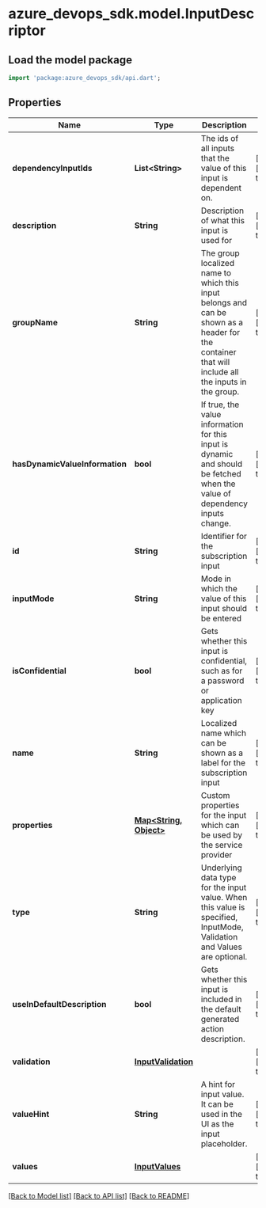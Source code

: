 # azure_devops_sdk.model.InputDescriptor

## Load the model package
```dart
import 'package:azure_devops_sdk/api.dart';
```

## Properties
Name | Type | Description | Notes
------------ | ------------- | ------------- | -------------
**dependencyInputIds** | **List&lt;String&gt;** | The ids of all inputs that the value of this input is dependent on. | [optional] [default to []]
**description** | **String** | Description of what this input is used for | [optional] [default to null]
**groupName** | **String** | The group localized name to which this input belongs and can be shown as a header for the container that will include all the inputs in the group. | [optional] [default to null]
**hasDynamicValueInformation** | **bool** | If true, the value information for this input is dynamic and should be fetched when the value of dependency inputs change. | [optional] [default to null]
**id** | **String** | Identifier for the subscription input | [optional] [default to null]
**inputMode** | **String** | Mode in which the value of this input should be entered | [optional] [default to null]
**isConfidential** | **bool** | Gets whether this input is confidential, such as for a password or application key | [optional] [default to null]
**name** | **String** | Localized name which can be shown as a label for the subscription input | [optional] [default to null]
**properties** | [**Map&lt;String, Object&gt;**](Object.md) | Custom properties for the input which can be used by the service provider | [optional] [default to {}]
**type** | **String** | Underlying data type for the input value. When this value is specified, InputMode, Validation and Values are optional. | [optional] [default to null]
**useInDefaultDescription** | **bool** | Gets whether this input is included in the default generated action description. | [optional] [default to null]
**validation** | [**InputValidation**](InputValidation.md) |  | [optional] [default to null]
**valueHint** | **String** | A hint for input value. It can be used in the UI as the input placeholder. | [optional] [default to null]
**values** | [**InputValues**](InputValues.md) |  | [optional] [default to null]

[[Back to Model list]](../README.md#documentation-for-models) [[Back to API list]](../README.md#documentation-for-api-endpoints) [[Back to README]](../README.md)



